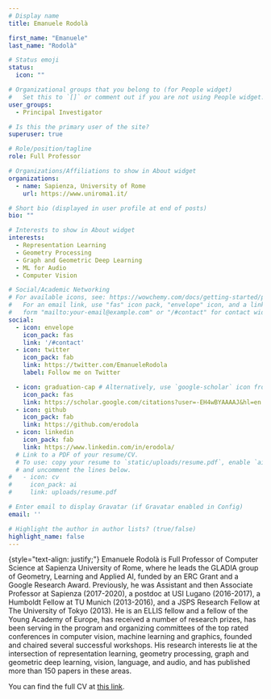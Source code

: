```yaml
---
# Display name
title: Emanuele Rodolà

first_name: "Emanuele"
last_name: "Rodolà"

# Status emoji
status:
  icon: ""

# Organizational groups that you belong to (for People widget)
#   Set this to `[]` or comment out if you are not using People widget.
user_groups:
  - Principal Investigator

# Is this the primary user of the site?
superuser: true

# Role/position/tagline
role: Full Professor

# Organizations/Affiliations to show in About widget
organizations:
  - name: Sapienza, University of Rome
    url: https://www.uniroma1.it/

# Short bio (displayed in user profile at end of posts)
bio: ""

# Interests to show in About widget
interests:
  - Representation Learning
  - Geometry Processing
  - Graph and Geometric Deep Learning
  - ML for Audio
  - Computer Vision

# Social/Academic Networking
# For available icons, see: https://wowchemy.com/docs/getting-started/page-builder/#icons
#   For an email link, use "fas" icon pack, "envelope" icon, and a link in the
#   form "mailto:your-email@example.com" or "/#contact" for contact widget.
social:
  - icon: envelope
    icon_pack: fas
    link: '/#contact'
  - icon: twitter
    icon_pack: fab
    link: https://twitter.com/EmanueleRodola
    label: Follow me on Twitter

  - icon: graduation-cap # Alternatively, use `google-scholar` icon from `ai` icon pack
    icon_pack: fas
    link: https://scholar.google.com/citations?user=-EH4wBYAAAAJ&hl=en
  - icon: github
    icon_pack: fab
    link: https://github.com/erodola
  - icon: linkedin
    icon_pack: fab
    link: https://www.linkedin.com/in/erodola/
  # Link to a PDF of your resume/CV.
  # To use: copy your resume to `static/uploads/resume.pdf`, enable `ai` icons in `params.yaml`,
  # and uncomment the lines below.
#   - icon: cv
#     icon_pack: ai
#     link: uploads/resume.pdf

# Enter email to display Gravatar (if Gravatar enabled in Config)
email: ''

# Highlight the author in author lists? (true/false)
highlight_name: false
---
```

{style="text-align: justify;"}
Emanuele Rodolà is Full Professor of Computer Science at Sapienza University of Rome, where he leads the GLADIA group of Geometry, Learning and Applied AI, funded by an ERC Grant and a Google Research Award. Previously, he was Assistant and then Associate Professor at Sapienza (2017-2020), a postdoc at USI Lugano (2016-2017), a Humboldt Fellow at TU Munich (2013-2016), and a JSPS Research Fellow at The University of Tokyo (2013). He is an ELLIS fellow and a fellow of the Young Academy of Europe, has received a number of research prizes, has been serving in the program and organizing committees of the top rated conferences in computer vision, machine learning and graphics, founded and chaired several successful workshops. His research interests lie at the intersection of representation learning, geometry processing, graph and geometric deep learning, vision, language, and audio, and has published more than 150 papers in these areas. 

You can find the full CV at [this link](https://drive.google.com/file/d/1tSqWbWJ9VmK1z692EdsBiYMEq9ZeRsAB/view?usp=sharing).
